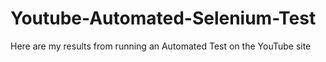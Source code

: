 # Youtube-Automated-Selenium-Test

Here are my results from running an Automated Test on the YouTube site
